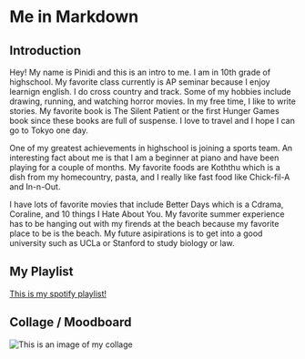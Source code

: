 # Me in Markdown

## Introduction

Hey! My name is Pinidi and this is an intro to me. I am in 10th grade of highschool. My favorite class currently is AP seminar because I enjoy learnign english. I do cross country and track. Some of my hobbies include drawing, running, and watching horror movies. In my free time, I like to write stories. My favorite book is The Silent Patient or the first Hunger Games book since these books are full of suspense. I love to travel and I hope I can go to Tokyo one day.

One of my greatest achievements in highschool is joining a sports team. An interesting fact about me is that I am a beginner at piano and have been playing for a couple of months. My favorite foods are Koththu which is a dish from my homecountry, pasta, and I really like fast food like Chick-fil-A and In-n-Out.

I have lots of favorite movies that include Better Days which is a Cdrama, Coraline, and 10 things I Hate About You. My favorite summer experience has to be hanging out with my firends at the beach because my favorite place to be is the beach. 
My future asipirations is to get into a good university such as UCLa or Stanford to study biology or law.

## My Playlist

[This is my spotify playlist!](https://open.spotify.com/playlist/2joXHRJ5qLFLQ6HAK3RlFa)

## Collage / Moodboard

![This is an image of my collage](link)